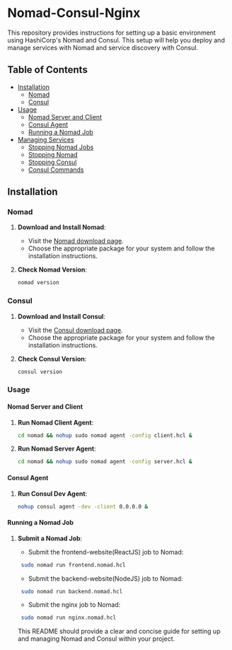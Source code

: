 # Nomad-Consul-Nginx

This repository provides instructions for setting up a basic environment using HashiCorp's Nomad and Consul. This setup will help you deploy and manage services with Nomad and service discovery with Consul.

## Table of Contents

- [Installation](#installation)
  - [Nomad](#nomad)
  - [Consul](#consul)
- [Usage](#usage)
  - [Nomad Server and Client](#nomad-server-and-client)
  - [Consul Agent](#consul-agent)
  - [Running a Nomad Job](#running-a-nomad-job)
- [Managing Services](#managing-services)
  - [Stopping Nomad Jobs](#stopping-nomad-jobs)
  - [Stopping Nomad](#stopping-nomad)
  - [Stopping Consul](#stopping-consul)
  - [Consul Commands](#consul-commands)

## Installation

### Nomad

1. **Download and Install Nomad**:
   - Visit the [Nomad download page](https://developer.hashicorp.com/nomad/docs/install).
   - Choose the appropriate package for your system and follow the installation instructions.

2. **Check Nomad Version**:
   ```bash
   nomad version
   ```

### Consul

1. **Download and Install Consul**:
   - Visit the [Consul download page](https://developer.hashicorp.com/consul/docs/install).
   - Choose the appropriate package for your system and follow the installation instructions.

2. **Check Consul Version**:
   ```bash
   consul version
   ```

### Usage

#### Nomad Server and Client
1. **Run Nomad Client Agent**:
   ```bash
   cd nomad && nohup sudo nomad agent -config client.hcl &
   ```

2. **Run Nomad Server Agent**:
   ```bash
   cd nomad && nohup sudo nomad agent -config server.hcl &
   ```

#### Consul Agent
1. **Run Consul Dev Agent**:
   ```bash
   nohup consul agent -dev -client 0.0.0.0 &
   ```
   
#### Running a Nomad Job
1. **Submit a Nomad Job**:
    - Submit the frontend-website(ReactJS) job to Nomad:
   ```bash
    sudo nomad run frontend.nomad.hcl 
   ```
   - Submit the backend-website(NodeJS) job to Nomad:
   ```bash
    sudo nomad run backend.nomad.hcl 
   ```  
   - Submit the nginx job to Nomad:
   ```bash
    sudo nomad run nginx.nomad.hcl 
   ```

   This README should provide a clear and concise guide for setting up and managing Nomad and Consul within your project.
